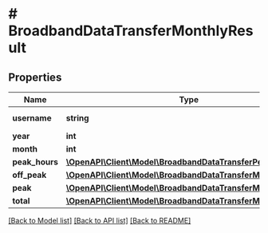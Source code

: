 # # BroadbandDataTransferMonthlyResult

## Properties

Name | Type | Description | Notes
------------ | ------------- | ------------- | -------------
**username** | **string** | Name of user | [optional]
**year** | **int** | Year | [optional]
**month** | **int** | Month | [optional]
**peak_hours** | [**\OpenAPI\Client\Model\BroadbandDataTransferPeakHours**](BroadbandDataTransferPeakHours.md) |  | [optional]
**off_peak** | [**\OpenAPI\Client\Model\BroadbandDataTransferMonthlyDetails**](BroadbandDataTransferMonthlyDetails.md) |  | [optional]
**peak** | [**\OpenAPI\Client\Model\BroadbandDataTransferMonthlyDetails**](BroadbandDataTransferMonthlyDetails.md) |  | [optional]
**total** | [**\OpenAPI\Client\Model\BroadbandDataTransferMonthlyDetails**](BroadbandDataTransferMonthlyDetails.md) |  | [optional]

[[Back to Model list]](../../README.md#models) [[Back to API list]](../../README.md#endpoints) [[Back to README]](../../README.md)
